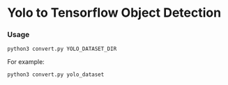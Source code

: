 # Yolo to Tensorflow Object Detection

### Usage
```
python3 convert.py YOLO_DATASET_DIR
```

For example:
```
python3 convert.py yolo_dataset
```
